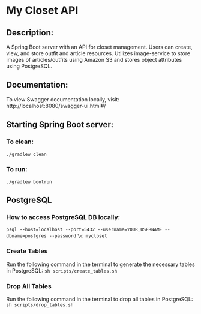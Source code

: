 # My Closet API

## Description:
A Spring Boot server with an API for closet management. Users can create, view, and store outfit and article resources. Utilizes image-service to store images of articles/outfits using Amazon S3 and stores object attributes using PostgreSQL.

## Documentation:
To view Swagger documentation locally, visit: http://localhost:8080/swagger-ui.html#/


## Starting Spring Boot server:
### To clean:
`./gradlew clean`

### To run:
`./gradlew bootrun`

## PostgreSQL
### How to access PostgreSQL DB locally:
`psql --host=localhost --port=5432 --username=YOUR_USERNAME --dbname=postgres --password`
`\c mycloset`

### Create Tables
Run the following command in the terminal to generate the necessary tables in PostgreSQL:
`sh scripts/create_tables.sh`

### Drop All Tables
Run the following command in the terminal to drop all tables in PostgreSQL:
`sh scripts/drop_tables.sh`